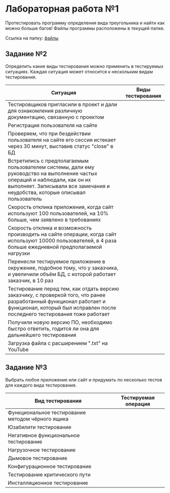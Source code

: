 # Лабораторная работа №1

Протестировать программу определения вида треугольника и найти как можно больше багов! Файлы программы расположены в текущей папке. 

Ссылка на папку: [файлы](files)

## Задание №2

Определить какие виды тестирования можно применить в тестируемых ситуациях. Каждая ситуация может относится к нескольким видам тестирования.

| Ситуация                                                                                                                                                                                                      | Виды тестирования |
| ------------------------------------------------------------------------------------------------------------------------------------------------------------------------------------------------------------- | ----------------- |
| Тестировщиков пригласили в проект и дали для ознакомления различную документацию, связанную с проектом                                                                                                        |                   |
| Регистрация пользователя на сайте                                                                                                                                                                             |                   |
| Проверяем, что при бездействии пользователя на сайте его сессия истекает через 30 минут, выставив статус "close" в БД                                                                                         |                   |
| Встретились с предполагаемым пользователем системы, дали ему руководство на выполнение частых операций и наблюдали, как он их выполняет. Записывали все замечания и неудобства, которые описывал пользователь |                   |
| Скорость отклика приложения, когда сайт используют 100 пользователей, на 10% больше, чем заявлено в требованиях                                                                                               |                   |
| Скорость отклика и возможность производить на сайте операции, когда сайт используют 10000 пользователей, в 4 раза больше ежедневной предполагаемой нагрузки                                                   |                   |
| Перенесли тестируемое приложение в окружение, подобное тому, что у заказчика, и увеличили объём БД, с которой работает заказчик, в 10 раз                                                                     |                   |
| Тестирование перед тем, как отдать версию заказчику, с проверкой того, что ранее разработанный функционал работает и функционал, который был исправлен после последнего тестирования тоже работает            |                   |
| Получили новую версию ПО, необходимо быстро ответить, годится ли она для дальнейшего тестирования                                                                                                             |                   |
| Загрузка файла с расширением ".txt" на YouTube                                                                                                                                                                |                   |

## Задание №3

Выбрать любое приложение или сайт и придумать по несколько тестов для каждого вида тестирования.

| Вид тестирования                                  | Тестируемая операция |
| ------------------------------------------------- | -------------------- |
| Функциональное тестирование методом чёрного ящика |                      |
| Юзабилити тестирование                            |                      |
| Негативное функциональное тестирование            |                      |
| Нагрузочное тестирование                          |                      |
| Дымовое тестирование                              |                      |
| Конфигурационное тестирование                     |                      |
| Тестирование критического пути                    |                      |
| Инсталляционное тестирование                      |                      |
